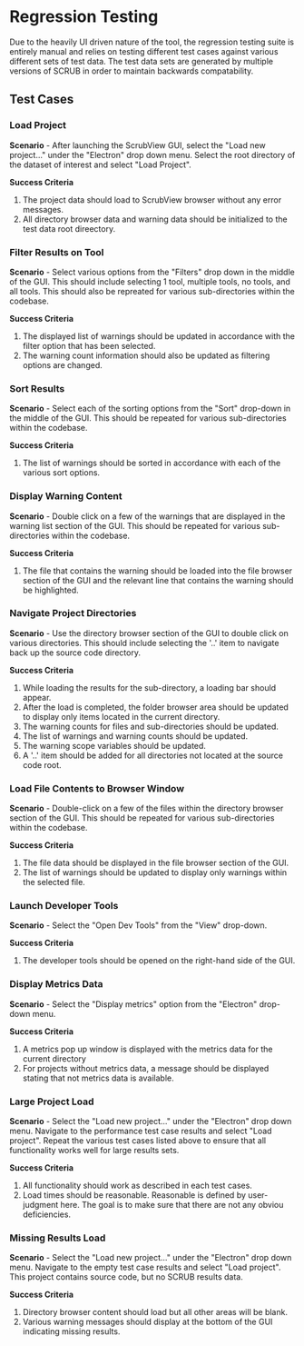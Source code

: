 # Regression Testing
Due to the heavily UI driven nature of the tool, the regression testing suite is entirely manual and relies on testing different test cases against various different sets of test data. The test data sets are generated by multiple versions of SCRUB in order to maintain backwards compatability.

## Test Cases
### Load Project
**Scenario** - After launching the ScrubView GUI, select the "Load new project..." under the "Electron" drop down menu. Select the root directory of the dataset of interest and select "Load Project".

**Success Criteria**
1. The project data should load to ScrubView browser without any error messages.
2. All directory browser data and warning data should be initialized to the test data root direectory.

### Filter Results on Tool
**Scenario** - Select various options from the "Filters" drop down in the middle of the GUI. This should include selecting 1 tool, multiple tools, no tools, and all tools. This should also be repreated for various sub-directories within the codebase.

**Success Criteria**
1. The displayed list of warnings should be updated in accordance with the filter option that has been selected.
2. The warning count information should also be updated as filtering options are changed.

### Sort Results
**Scenario** - Select each of the sorting options from the "Sort" drop-down in the middle of the GUI. This should be repeated for various sub-directories within the codebase.

**Success Criteria**
1. The list of warnings should be sorted in accordance with each of the various sort options.

### Display Warning Content
**Scenario** - Double click on a few of the warnings that are displayed in the warning list section of the GUI. This should be repeated for various sub-directories within the codebase.

**Success Criteria**
1. The file that contains the warning should be loaded into the file browser section of the GUI and the relevant line that contains the warning should be highlighted.

### Navigate Project Directories
**Scenario** - Use the directory browser section of the GUI to double click on various directories. This should include selecting the '..' item to navigate back up the source code directory.

**Success Criteria**
1. While loading the results for the sub-directory, a loading bar should appear.
2. After the load is completed, the folder browser area should be updated to display only items located in the current directory.
3. The warning counts for files and sub-directories should be updated.
4. The list of warnings and warning counts should be updated.
5. The warning scope variables should be updated.
6. A '..' item should be added for all directories not located at the source code root.

### Load File Contents to Browser Window
**Scenario** - Double-click on a few of the files within the directory browser section of the GUI. This should be repeated for various sub-directories within the codebase.

**Success Criteria**
1. The file data should be displayed in the file browser section of the GUI.
2. The list of warnings should be updated to display only warnings within the selected file.

### Launch Developer Tools
**Scenario** - Select the "Open Dev Tools" from the "View" drop-down.

**Success Criteria**
1. The developer tools should be opened on the right-hand side of the GUI.

### Display Metrics Data
**Scenario** - Select the "Display metrics" option from the "Electron" drop-down menu.

**Success Criteria**
1. A metrics pop up window is displayed with the metrics data for the current directory
2. For projects without metrics data, a message should be displayed stating that not metrics data is available.

### Large Project Load
**Scenario** - Select the "Load new project..." under the "Electron" drop down menu. Navigate to the performance test case results and select "Load project". Repeat the various test cases listed above to ensure that all functionality works well for large results sets.

**Success Criteria**
1. All functionality should work as described in each test cases.
2. Load times should be reasonable. Reasonable is defined by user-judgment here. The goal is to make sure that there are not any obviou deficiencies.

### Missing Results Load
**Scenario** - Select the "Load new project..." under the "Electron" drop down menu. Navigate to the empty test case results and select "Load project". This project contains source code, but no SCRUB results data.

**Success Criteria**
1. Directory browser content should load but all other areas will be blank.
2. Various warning messages should display at the bottom of the GUI indicating missing results.
